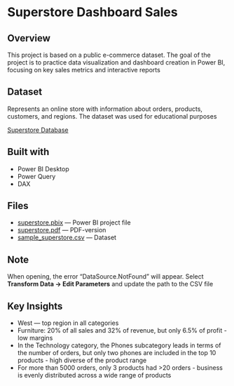 # Superstore Dashboard Sales
## Overview
This project is based on a public e-commerce dataset.
The goal of the project is to practice data visualization and dashboard creation in Power BI, focusing on key sales metrics and interactive reports

## Dataset
Represents an online store with information about orders, products, customers, and regions.
The dataset was used for educational purposes

[Superstore Database](https://www.kaggle.com/datasets/vivek468/superstore-dataset-final)

## Built with
- Power BI Desktop
- Power Query
- DAX

## Files
- [superstore.pbix](superstore.pbix) — Power BI project file
- [superstore.pdf](superstore.pdf) — PDF-version
- [sample_superstore.csv](sample_superstore.csv) — Dataset

## Note
When opening, the error “DataSource.NotFound” will appear. Select **Transform Data → Edit Parameters** and update the path to the CSV file

## Key Insights
- West — top region in all categories
- Furniture: 20% of all sales and 32% of revenue, but only 6.5% of profit - low margins
- In the Technology category, the Phones subcategory leads in terms of the number of orders, but only two phones are included in the top 10 products - high diverse of the product range
- For more than 5000 orders, only 3 products had >20 orders - business is evenly distributed across a wide range of products
